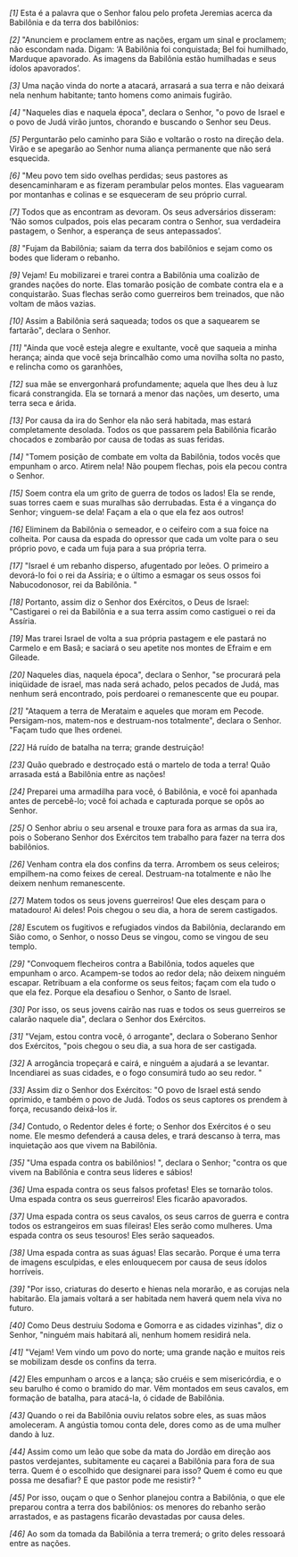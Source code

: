 *[1]* Esta é a palavra que o Senhor falou pelo profeta Jeremias acerca da Babilônia e da terra dos babilônios:

*[2]* "Anunciem e proclamem entre as nações, ergam um sinal e proclamem; não escondam nada. Digam: ‘A Babilônia foi conquistada; Bel foi humilhado, Marduque apavorado. As imagens da Babilônia estão humilhadas e seus ídolos apavorados’.

*[3]* Uma nação vinda do norte a atacará, arrasará a sua terra e não deixará nela nenhum habitante; tanto homens como animais fugirão.

*[4]* "Naqueles dias e naquela época", declara o Senhor, "o povo de Israel e o povo de Judá virão juntos, chorando e buscando o Senhor seu Deus.

*[5]* Perguntarão pelo caminho para Sião e voltarão o rosto na direção dela. Virão e se apegarão ao Senhor numa aliança permanente que não será esquecida.

*[6]* "Meu povo tem sido ovelhas perdidas; seus pastores as desencaminharam e as fizeram perambular pelos montes. Elas vaguearam por montanhas e colinas e se esqueceram de seu próprio curral.

*[7]* Todos que as encontram as devoram. Os seus adversários disseram: ‘Não somos culpados, pois elas pecaram contra o Senhor, sua verdadeira pastagem, o Senhor, a esperança de seus antepassados’.

*[8]* "Fujam da Babilônia; saiam da terra dos babilônios e sejam como os bodes que lideram o rebanho.

*[9]* Vejam! Eu mobilizarei e trarei contra a Babilônia uma coalizão de grandes nações do norte. Elas tomarão posição de combate contra ela e a conquistarão. Suas flechas serão como guerreiros bem treinados, que não voltam de mãos vazias.

*[10]* Assim a Babilônia será saqueada; todos os que a saquearem se fartarão", declara o Senhor.

*[11]* "Ainda que você esteja alegre e exultante, você que saqueia a minha herança; ainda que você seja brincalhão como uma novilha solta no pasto, e relincha como os garanhões,

*[12]* sua mãe se envergonhará profundamente; aquela que lhes deu à luz ficará constrangida. Ela se tornará a menor das nações, um deserto, uma terra seca e árida.

*[13]* Por causa da ira do Senhor ela não será habitada, mas estará completamente desolada. Todos os que passarem pela Babilônia ficarão chocados e zombarão por causa de todas as suas feridas.

*[14]* "Tomem posição de combate em volta da Babilônia, todos vocês que empunham o arco. Atirem nela! Não poupem flechas, pois ela pecou contra o Senhor.

*[15]* Soem contra ela um grito de guerra de todos os lados! Ela se rende, suas torres caem e suas muralhas são derrubadas. Esta é a vingança do Senhor; vinguem-se dela! Façam a ela o que ela fez aos outros!

*[16]* Eliminem da Babilônia o semeador, e o ceifeiro com a sua foice na colheita. Por causa da espada do opressor que cada um volte para o seu próprio povo, e cada um fuja para a sua própria terra.

*[17]* "Israel é um rebanho disperso, afugentado por leões. O primeiro a devorá-lo foi o rei da Assíria; e o último a esmagar os seus ossos foi Nabucodonosor, rei da Babilônia. "

*[18]* Portanto, assim diz o Senhor dos Exércitos, o Deus de Israel: "Castigarei o rei da Babilônia e a sua terra assim como castiguei o rei da Assíria.

*[19]* Mas trarei Israel de volta a sua própria pastagem e ele pastará no Carmelo e em Basã; e saciará o seu apetite nos montes de Efraim e em Gileade.

*[20]* Naqueles dias, naquela época", declara o Senhor, "se procurará pela iniqüidade de israel, mas nada será achado, pelos pecados de Judá, mas nenhum será encontrado, pois perdoarei o remanescente que eu poupar.

*[21]* "Ataquem a terra de Merataim e aqueles que moram em Pecode. Persigam-nos, matem-nos e destruam-nos totalmente", declara o Senhor. "Façam tudo que lhes ordenei.

*[22]* Há ruído de batalha na terra; grande destruição!

*[23]* Quão quebrado e destroçado está o martelo de toda a terra! Quão arrasada está a Babilônia entre as nações!

*[24]* Preparei uma armadilha para você, ó Babilônia, e você foi apanhada antes de percebê-lo; você foi achada e capturada porque se opôs ao Senhor.

*[25]* O Senhor abriu o seu arsenal e trouxe para fora as armas da sua ira, pois o Soberano Senhor dos Exércitos tem trabalho para fazer na terra dos babilônios.

*[26]* Venham contra ela dos confins da terra. Arrombem os seus celeiros; empilhem-na como feixes de cereal. Destruam-na totalmente e não lhe deixem nenhum remanescente.

*[27]* Matem todos os seus jovens guerreiros! Que eles desçam para o matadouro! Ai deles! Pois chegou o seu dia, a hora de serem castigados.

*[28]* Escutem os fugitivos e refugiados vindos da Babilônia, declarando em Sião como, o Senhor, o nosso Deus se vingou, como se vingou de seu templo.

*[29]* "Convoquem flecheiros contra a Babilônia, todos aqueles que empunham o arco. Acampem-se todos ao redor dela; não deixem ninguém escapar. Retribuam a ela conforme os seus feitos; façam com ela tudo o que ela fez. Porque ela desafiou o Senhor, o Santo de Israel.

*[30]* Por isso, os seus jovens cairão nas ruas e todos os seus guerreiros se calarão naquele dia", declara o Senhor dos Exércitos.

*[31]* "Vejam, estou contra você, ó arrogante", declara o Soberano Senhor dos Exércitos, "pois chegou o seu dia, a sua hora de ser castigada.

*[32]* A arrogância tropeçará e cairá, e ninguém a ajudará a se levantar. Incendiarei as suas cidades, e o fogo consumirá tudo ao seu redor. "

*[33]* Assim diz o Senhor dos Exércitos: "O povo de Israel está sendo oprimido, e também o povo de Judá. Todos os seus captores os prendem à força, recusando deixá-los ir.

*[34]* Contudo, o Redentor deles é forte; o Senhor dos Exércitos é o seu nome. Ele mesmo defenderá a causa deles, e trará descanso à terra, mas inquietação aos que vivem na Babilônia.

*[35]* "Uma espada contra os babilônios! ", declara o Senhor; "contra os que vivem na Babilônia e contra seus líderes e sábios!

*[36]* Uma espada contra os seus falsos profetas! Eles se tornarão tolos. Uma espada contra os seus guerreiros! Eles ficarão apavorados.

*[37]* Uma espada contra os seus cavalos, os seus carros de guerra e contra todos os estrangeiros em suas fileiras! Eles serão como mulheres. Uma espada contra os seus tesouros! Eles serão saqueados.

*[38]* Uma espada contra as suas águas! Elas secarão. Porque é uma terra de imagens esculpidas, e eles enlouquecem por causa de seus ídolos horríveis.

*[39]* "Por isso, criaturas do deserto e hienas nela morarão, e as corujas nela habitarão. Ela jamais voltará a ser habitada nem haverá quem nela viva no futuro.

*[40]* Como Deus destruiu Sodoma e Gomorra e as cidades vizinhas", diz o Senhor, "ninguém mais habitará ali, nenhum homem residirá nela.

*[41]* "Vejam! Vem vindo um povo do norte; uma grande nação e muitos reis se mobilizam desde os confins da terra.

*[42]* Eles empunham o arcos e a lança; são cruéis e sem misericórdia, e o seu barulho é como o bramido do mar. Vêm montados em seus cavalos, em formação de batalha, para atacá-la, ó cidade de Babilônia.

*[43]* Quando o rei da Babilônia ouviu relatos sobre eles, as suas mãos amoleceram. A angústia tomou conta dele, dores como as de uma mulher dando à luz.

*[44]* Assim como um leão que sobe da mata do Jordão em direção aos pastos verdejantes, subitamente eu caçarei a Babilônia para fora de sua terra. Quem é o escolhido que designarei para isso? Quem é como eu que possa me desafiar? E que pastor pode me resistir? "

*[45]* Por isso, ouçam o que o Senhor planejou contra a Babilônia, o que ele preparou contra a terra dos babilônios: os menores do rebanho serão arrastados, e as pastagens ficarão devastadas por causa deles.

*[46]* Ao som da tomada da Babilônia a terra tremerá; o grito deles ressoará entre as nações.

